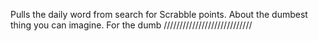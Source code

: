 Pulls the daily word from search for Scrabble points. About the dumbest thing you can imagine. For the dumb ////////////////////////////
